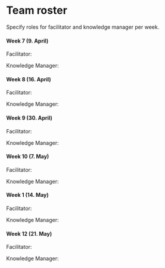 # Team roster

Specify roles for facilitator and knowledge manager per week.

#### Week 7 (9. April)
Facilitator:

Knowledge Manager:

#### Week 8 (16. April)
Facilitator:

Knowledge Manager:

#### Week 9 (30. April)
Facilitator:

Knowledge Manager:

#### Week 10 (7. May)
Facilitator:

Knowledge Manager:

#### Week 1 (14. May)
Facilitator:

Knowledge Manager:

#### Week 12 (21. May)
Facilitator:

Knowledge Manager:
